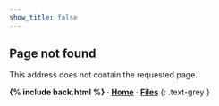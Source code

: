 ```yaml
---
show_title: false
---
```

## Page not found

This address does not contain the requested page.

<b>{% include back.html %}</b> &middot;
**[Home](https://nikahmadz.github.io/)** &middot;
**[Files](https://nikahmadz.github.io/files)**
{: .text-grey }
